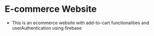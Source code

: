 # E-commerce Website
 - This is an ecommerce website with add-to-cart functionalities and userAuthentication using firebase